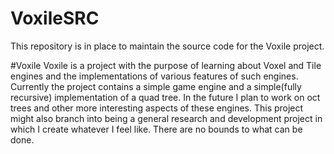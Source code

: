 # VoxileSRC
This repository is in place to maintain the source code for the Voxile project.

#Voxile
Voxile is a project with the purpose of learning about Voxel and Tile engines and the implementations of various features of such engines.
Currently the project contains a simple game engine and a simple(fully recursive) implementation of a quad tree. In the future I plan to work on oct trees and other more interesting aspects of these engines. This project might also branch into being a general research and development project in which I create whatever I feel like. There are no bounds to what can be done.
